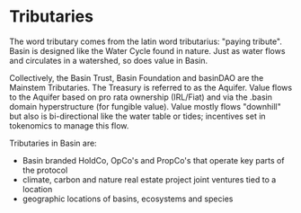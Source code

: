 # Tributaries

The word tributary comes from the latin word tributarius: "paying tribute".  Basin is designed like the Water Cycle found in nature.  Just as water flows and circulates in a watershed, so does value in Basin.

Collectively, the Basin Trust, Basin Foundation and basinDAO are the Mainstem Tributaries.  The Treasury is referred to as the Aquifer.   Value flows to the Aquifer based on pro rata ownership (IRL/Fiat) and via the .basin domain hyperstructure (for fungible value).  Value mostly flows "downhill" but also is bi-directional like the water table or tides; incentives set in tokenomics to manage this flow.&#x20;

Tributaries in Basin are:

* Basin branded HoldCo, OpCo's and PropCo's that operate key parts of the protocol
* climate, carbon and nature real estate project joint ventures tied to a location
* geographic locations of basins, ecosystems and species
